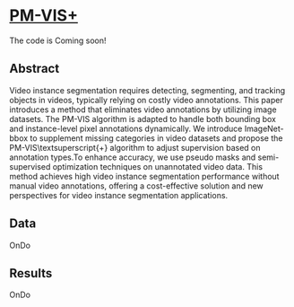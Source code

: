 # [PM-VIS+](https://arxiv.org/pdf/2406.19665)
The code is Coming soon!
## Abstract
Video instance segmentation requires detecting, segmenting, and tracking objects in videos, typically relying on costly video annotations. This paper introduces a method that eliminates video annotations by utilizing image datasets. The PM-VIS algorithm is adapted to handle both bounding box and instance-level pixel annotations dynamically. We introduce ImageNet-bbox to supplement missing categories in video datasets and propose the PM-VIS\textsuperscript{+} algorithm to adjust supervision based on annotation types.To enhance accuracy, we use pseudo masks and semi-supervised optimization techniques on unannotated video data. This method achieves high video instance segmentation performance without manual video annotations, offering a cost-effective solution and new perspectives for video instance segmentation applications. 
## Data
OnDo

## Results
OnDo
